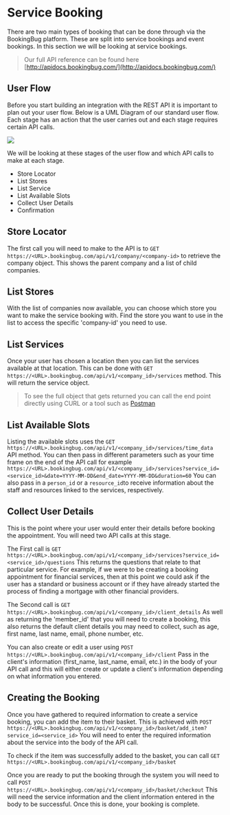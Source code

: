 # Service Booking
There are two main types of booking that can be done through via the BookingBug platform. These are split into service bookings and event bookings. In this section we will be looking at service bookings.

> Our full API reference can be found here [http://apidocs.bookingbug.com/](http://apidocs.bookingbug.com/)

## User Flow
Before you start building an integration with the REST API it is important to plan out your user flow. Below is a UML Diagram of our standard user flow. Each stage has an action that the user carries out and each stage requires certain API calls.

<img src='http://g.gravizo.com/g?
@startuml;
actor User;
participant "Store Locator" as A;
participant "List Stores" as B;
participant "List Service" as C;
participant "List Available Slots" as D;
participant "Collect User Details" as E;
participant "Confirmation" as F;
User -> A: Start;
activate A;
A -> B: Enter Location;
activate B;
B -> C: Choose Store;
activate C;
C -> D: Choose Service;
activate D;
D -> E: Choose Slot;
activate E;
E -> F: Enter Details;
activate F;
@enduml;
'>

We will be looking at these stages of the user flow and which API calls to make at each stage.

- Store Locator
- List Stores
- List Service
- List Available Slots
- Collect User Details
- Confirmation

## Store Locator
The first call you will need to make to the API is to `GET https://<URL>.bookingbug.com/api/v1/company/<company-id>` to retrieve the company object. This shows the parent company and a list of child companies.

## List Stores
With the list of companies now available, you can choose which store you want to make the service booking with. Find the store you want to use in the list to access the specific 'company-id' you need to use.

## List Services
Once your user has chosen a location then you can list the services available at that location. This can be done with `GET https://<URL>.bookingbug.com/api/v1/<company_id>/services` method. This will return the service object. 

> To see the full object that gets returned you can call the end point directly using CURL or a tool such as [Postman](https://www.getpostman.com/)

## List Available Slots
Listing the available slots uses the `GET https://<URL>.bookingbug.com/api/v1/<company_id>/services/time_data` API method. You can then pass in different parameters such as your time frame on the end of the API call for example `https://<URL>.bookingbug.com/api/v1/<company_id>/services?service_id=<service_id>&date=YYYY-MM-DD&end_date=YYYY-MM-DD&duration=60`
You can also pass in a `person_id` or a `resource_id`to receive information about the staff and resources linked to the services, respectively.

## Collect User Details
This is the point where your user would enter their details before booking the appointment. You will need two API calls at this stage.

The First call is `GET https://<URL>.bookingbug.com/api/v1/<company_id>/services?service_id=<service_id>/questions` This returns the questions that relate to that particular service. For example, if we were to be creating a booking appointment for financial services, then at this point we could ask if the user has a standard or business account or if they have already started the process of finding a mortgage with other financial providers.

The Second call is `GET https://<URL>.bookingbug.com/api/v1/<company_id>/client_details` As well as returning the 'member_id' that you will need to create a booking, this also returns the default client details you may need to collect, such as age, first name, last name, email, phone number, etc.

You can also create or edit a user using `POST https://<URL>.bookingbug.com/api/v1/<company_id>/client` Pass in the client's information (first_name, last_name, email, etc.) in the body of your API call and this will either create or update a client's information depending on what information you entered.

## Creating the Booking
Once you have gathered to required information to create a service booking, you can add the item to their basket. This is achieved with `POST https://<URL>.bookingbug.com/api/v1/<company_id>/basket/add_item?service_id=<service_id>` You will need to enter the required information about the service into the body of the API call.

To check if the item was successfully added to the basket, you can call `GET https://<URL>.bookingbug.com/api/v1/<company_id>/basket`

Once you are ready to put the booking through the system you will need to call `POST https://<URL>.bookingbug.com/api/v1/<company_id>/basket/checkout` This will need the service information and the client information entered in the body to be successful. Once this is done, your booking is complete.
